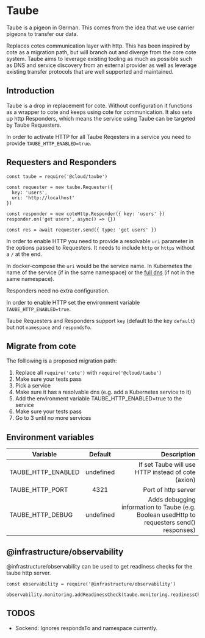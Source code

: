 # Taube

Taube is a pigeon in German. This comes from the idea that we use carrier pigeons to transfer our data.

Replaces cotes communication layer with http. This has been inspired by cote as a migration path, but will branch out and diverge from the core cote system.
Taube aims to leverage existing tooling as much as possible such as DNS and service discovery from an external provider as well as leverage existing transfer protocols that are well supported and maintained.

## Introduction

Taube is a drop in replacement for cote. Without configuration it functions as a wrapper to cote and keeps using cote for communication. It also sets up http Responders, which means the service using Taube can be targeted by Taube Requesters.

In order to activate HTTP for all Taube Reqesters in a service you need to provide `TAUBE_HTTP_ENABLED=true`.

## Requesters and Responders

```
const taube = require('@cloud/taube')

const requester = new taube.Requester({
  key: 'users',
  uri: 'http://localhost'
})

const responder = new coteHttp.Responder({ key: 'users' })
responder.on('get users', async() => {})

const res = await requester.send({ type: 'get users' })
```

In order to enable HTTP you need to provide a resolvable `uri` parameter in the options passed to Requesters. It needs to include `http` or `https` without a `/` at the end.

In docker-compose the `uri` would be the service name. In Kubernetes the name of the service (if in the same namespace) or the [full dns](https://kubernetes.io/docs/concepts/services-networking/dns-pod-service/) (if not in the same namespace).

Responders need no extra configuration.

In order to enable HTTP set the environment variable `TAUBE_HTTP_ENABLED=true`.

Taube Requesters and Responders support `key` (default to the key `default`) but not `namespace` and `respondsTo`.

## Migrate from cote

The folllowing is a proposed migration path:

1. Replace all `require('cote')` with `require('@cloud/taube')`
2. Make sure your tests pass
3. Pick a service
4. Make sure it has a resolvable dns (e.g. add a Kubernetes service to it)
5. Add the environment variable TAUBE_HTTP_ENABLED=true to the service
6. Make sure your tests pass
7. Go to 3 until no more services

## Environment variables

| Variable        | Default           | Description  |
| ------------- |:-------------:| -----:|
| TAUBE_HTTP_ENABLED | undefined | If set Taube will use HTTP instead of cote (axion) |
| TAUBE_HTTP_PORT    | 4321      |   Port of http server |
| TAUBE_HTTP_DEBUG   | undefined      | Adds debugging information to Taube (e.g. Boolean usedHttp to requesters send() responses)  |

## @infrastructure/observability

@infrastructure/observability can be used to get readiness checks for the taube http server.

```
const observability = require('@infrastructure/observability')

observability.monitoring.addReadinessCheck(taube.monitoring.readinessCheck)
```

## TODOS

- Sockend: Ignores respondsTo and namespace currently.
